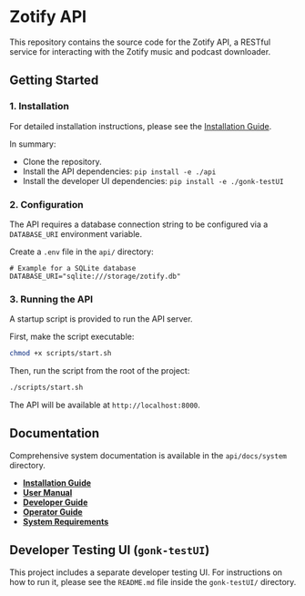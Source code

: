 # Zotify API

This repository contains the source code for the Zotify API, a RESTful service for interacting with the Zotify music and podcast downloader.

## Getting Started

### 1. Installation

For detailed installation instructions, please see the [Installation Guide](./api/docs/system/INSTALLATION.md).

In summary:
-   Clone the repository.
-   Install the API dependencies: `pip install -e ./api`
-   Install the developer UI dependencies: `pip install -e ./gonk-testUI`

### 2. Configuration

The API requires a database connection string to be configured via a `DATABASE_URI` environment variable.

Create a `.env` file in the `api/` directory:
```
# Example for a SQLite database
DATABASE_URI="sqlite:///storage/zotify.db"
```

### 3. Running the API

A startup script is provided to run the API server.

First, make the script executable:
```bash
chmod +x scripts/start.sh
```

Then, run the script from the root of the project:
```bash
./scripts/start.sh
```
The API will be available at `http://localhost:8000`.

## Documentation

Comprehensive system documentation is available in the `api/docs/system` directory.

-   **[Installation Guide](./api/docs/manuals/INSTALLATION.md)**
-   **[User Manual](./api/docs/manuals/USER_MANUAL.md)**
-   **[Developer Guide](./api/`docs/manuals/DEVELOPER_GUIDE.md)**
-   **[Operator Guide](./api/docs/manuals/OPERATOR_GUIDE.md)**
-   **[System Requirements](./api/docs/system/REQUIREMENTS.md)**

## Developer Testing UI (`gonk-testUI`)

This project includes a separate developer testing UI. For instructions on how to run it, please see the `README.md` file inside the `gonk-testUI/` directory.
